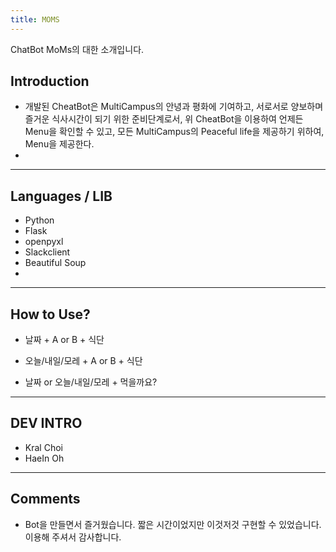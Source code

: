 ```yaml
---
title: MOMS
---
```


<p>ChatBot MoMs의 대한 소개입니다.</p>

## Introduction

* 개발된 CheatBot은 MultiCampus의 안녕과 평화에 기여하고, 서로서로 양보하며 즐거운 식사시간이 되기 위한 준비단계로서, 위 CheatBot을 이용하여 언제든 Menu을 확인할 수 있고, 모든 MultiCampus의 Peaceful life을 제공하기 위하여, Menu을 제공한다.
* 
---

## Languages / LIB

* Python
* Flask
* openpyxl
* Slackclient
* Beautiful Soup
* 
---

## How to Use?

* 날짜 + A or B + 식단

* 오늘/내일/모레 + A or B + 식단

* 날짜 or 오늘/내일/모레 + 먹을까요?

---

## DEV INTRO
* Kral Choi
* HaeIn Oh
  
---

## Comments
* Bot을 만들면서 즐거웠습니다. 짧은 시간이었지만 이것저것 구현할 수 있었습니다. 이용해 주셔서 감사합니다.
